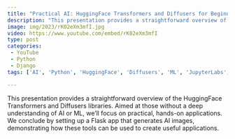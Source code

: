 ```yaml
---
title: "Practical AI: HuggingFace Transformers and Diffusers for Beginners"
description: "This presentation provides a straightforward overview of the HuggingFace Transformers and Diffusers libraries. Aimed at those without a deep understanding of AI or ML, we’ll focus on practical, hands-on applications. We conclude by setting up a Flask app that generates AI images, demonstrating how these tools can be used to create useful applications."
image: img/2023/rK02eXm3mfI.jpg
video: https://www.youtube.com/embed/rK02eXm3mfI
type: post
categories:
 - YouTube
 - Python
 - Django
tags: ['AI', 'Python', 'HuggingFace', 'Diffusers', 'ML', 'JupyterLabs', 'VS Code']

---
```


This presentation provides a straightforward overview of the HuggingFace Transformers and Diffusers libraries. Aimed at those without a deep understanding of AI or ML, we’ll focus on practical, hands-on applications. We conclude by setting up a Flask app that generates AI images, demonstrating how these tools can be used to create useful applications.
